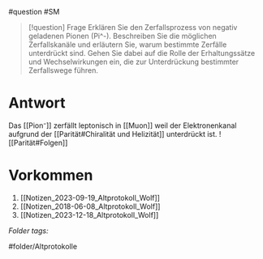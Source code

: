 
#question #SM

> [!question] Frage
> Erklären Sie den Zerfallsprozess von negativ geladenen Pionen (Pi^-). Beschreiben Sie die möglichen Zerfallskanäle und erläutern Sie, warum bestimmte Zerfälle unterdrückt sind. Gehen Sie dabei auf die Rolle der Erhaltungssätze und Wechselwirkungen ein, die zur Unterdrückung bestimmter Zerfallswege führen.

# Antwort
Das [[Pion⁻]] zerfällt leptonisch in [[Muon]] weil der Elektronenkanal aufgrund der [[Parität#Chiralität und Helizität]] unterdrückt ist.
![[Parität#Folgen]]


# Vorkommen
1. [[Notizen_2023-09-19_Altprotokoll_Wolf]]
2. [[Notizen_2018-06-08_Altprotokoll_Wolf]]
3. [[Notizen_2023-12-18_Altprotokoll_Wolf]]


 *Folder tags:*

#folder/Altprotokolle 